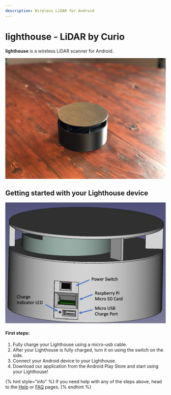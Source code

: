```yaml
---
description: Wireless LiDAR for Android
---
```


# lighthouse - LiDAR by Curio

**lighthouse** is a wireless LiDAR scanner for Android.

![Lighthouse wireless LiDAR device](.gitbook/assets/img_1265.jpg)

## Getting started with your Lighthouse device

![](.gitbook/assets/screen-shot-2020-11-24-at-6.11.53-pm.png)

#### First steps:

1. Fully charge your Lighthouse using a micro-usb cable.
2. After your Lighthouse is fully charged, turn it on using the switch on the side.
3. Connect your Android device to your Lighthouse.
4. Download our application from the Android Play Store and start using your Lighthouse!

{% hint style="info" %}
If you need help with any of the steps above, head to the [Help](support/help.md) or [FAQ](support/faq.md) pages.
{% endhint %}



